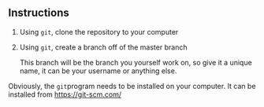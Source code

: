 ## Instructions 
1. Using `git`, clone the repository to your computer
2. Using `git`, create a branch off of the master branch
   
    This branch will be the branch you yourself work on, so give it a unique name, it can be your username or anything else. 

Obviously, the `git`program needs to be installed on your computer. It can be installed from https://git-scm.com/
